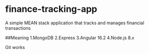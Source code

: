 # finance-tracking-app
A simple MEAN stack application that tracks and manages financial transactions

##Meaning
1.MongoDB
2.Express
3.Angular 16.2
4.Node.js 8.x

Git works
